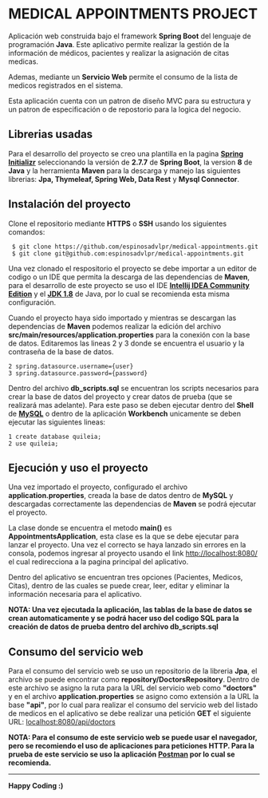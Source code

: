 # MEDICAL APPOINTMENTS PROJECT
Aplicación web construida bajo el framework **Spring Boot** del lenguaje de programación **Java**.
Este aplicativo permite realizar la gestión de la información de médicos, pacientes y realizar la asignación de citas medicas.

Ademas, mediante un **Servicio Web** permite el consumo de la lista de medicos registrados en el sistema.

Esta aplicación cuenta con un patron de diseño MVC para su estructura y un patron de especificación o de repostorio para 
la logica del negocio.

## Librerias usadas
Para el desarrollo del proyecto se creo una plantilla en la pagina **[Spring Initializr](https://start.spring.io/)** 
seleccionando la versión de **2.7.7** de **Spring Boot**, la version **8** de **Java**  y la herramienta **Maven** para 
la descarga y manejo las siguientes librerias: **Jpa, Thymeleaf, Spring Web, Data Rest** y **Mysql Connector**.

## Instalación del proyecto
Clone el repositorio mediante **HTTPS** o **SSH** usando los siguientes comandos:

```
 $ git clone https://github.com/espinosadvlpr/medical-appointments.git
 $ git clone git@github.com:espinosadvlpr/medical-appointments.git
```


Una vez clonado el respositorio el proyecto se debe importar a un editor de codigo o un IDE que permita la descarga de 
las dependencias de **Maven**, para el desarrollo de este proyecto se uso el IDE **[Intellij IDEA Community Edition](https://www.jetbrains.com/idea/download/#section=windows)**
y el **[JDK 1.8](https://www.oracle.com/co/java/technologies/javase/javase8-archive-downloads.html)** de Java, por lo 
cual se recomienda esta misma configuración.

Cuando el proyecto haya sido importado y mientras se descargan las dependencias de **Maven** podemos realizar la 
edición del archivo **src/main/resources/application.properties** para la conexión con la base de datos.
Editaremos las lineas 2 y 3 donde se encuentra el usuario y la contraseña de la base de datos.

```
2 spring.datasource.username={user}
3 spring.datasource.password={password}
```

Dentro del archivo **db_scripts.sql** se encuentran los scripts necesarios para crear la base de datos del proyecto y 
crear datos de prueba (que se realizará mas adelante). Para este paso se deben ejecutar dentro del **Shell** de **[MySQL](https://www.mysql.com/products/workbench/)** 
o dentro de la aplicación **Workbench** unicamente se deben ejecutar las siguientes lineas:

```
1 create database quileia;
2 use quileia;
```

## Ejecución y uso el proyecto
Una vez importado el proyecto, configurado el archivo **application.properties**, creada la base de datos dentro de **MySQL**
y descargadas correctamente las dependencias de **Maven** se podrá ejecutar el proyecto.

La clase donde se encuentra el metodo **main()** es **AppointmentsApplication**, esta clase es la que se debe ejecutar 
para lanzar el proyecto. Una vez el correcto se haya lanzado sin errores en la consola, podemos ingresar al proyecto usando
el link <http://localhost:8080/> el cual redirecciona a la pagina principal del aplicativo.

Dentro del aplicativo se encuentran tres opciones (Pacientes, Medicos, Citas), dentro de las cuales se puede crear, leer, 
editar y eliminar la información necesaria para el aplicativo.

**NOTA: Una vez ejecutada la aplicación, las tablas de la base de datos se crean automaticamente y se podrá hacer uso del
codigo SQL para la creación de datos de prueba dentro del archivo db_scripts.sql**

## Consumo del servicio web
Para el consumo del servicio web se uso un repositorio de la libreria **Jpa**, el archivo se puede encontrar como 
**repository/DoctorsRepository**. Dentro de este archivo se asigno la ruta para la URL del servicio web como **"doctors"** 
y en el archivo **application.properties** se asigno como extensión a la URL la base **"api"**, por lo cual para realizar 
el consumo del servicio web del listado de medicos en el aplicativo se debe realizar una petición **GET** el siguiente URL: 
<localhost:8080/api/doctors>

**NOTA: Para el consumo de este servicio web se puede usar el navegador, pero se recomiendo el uso de aplicaciones para 
peticiones HTTP. Para la prueba de este servicio se uso la aplicación [Postman](https://www.postman.com/downloads/) por lo cual se recomienda.**

---
**Happy Coding :)**
